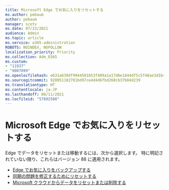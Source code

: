 ```yaml
---
title: Microsoft Edge でお気に入りをリセットする
ms.author: pebaum
author: pebaum
manager: scotv
ms.date: 07/23/2021
audience: Admin
ms.topic: article
ms.service: o365-administration
ROBOTS: NOINDEX, NOFOLLOW
localization_priority: Priority
ms.collection: Adm_O365
ms.custom:
- "11937"
- "9007099"
ms.openlocfilehash: e631a639df9944581b53f409a1a17d6e1644df5c5f48ae3d1b40e1b33a4118da
ms.sourcegitcommit: 920051182781bd97ce4d4d6fbd268cb37b84d239
ms.translationtype: HT
ms.contentlocale: ja-JP
ms.lasthandoff: 08/11/2021
ms.locfileid: "57892508"
---
```

# <a name="reset-favorites-in-microsoft-edge"></a>Microsoft Edge でお気に入りをリセットする

Edge でデータをリセットまたは移動するには、次から選択します。 特に明記されていない限り、これらはバージョン 88 に適用されます。 

- [Edge でお気に入りをバックアップする](https://docs.microsoft.com/deployedge/edge-learnmore-reset-data-in-cloud#back-up-your-favorites)
- [同期の問題を修正するためにリセットする](https://docs.microsoft.com/deployedge/edge-learnmore-reset-data-in-cloud#perform-a-reset-to-fix-a-synchronization-problem)
- [Microsoft クラウドからデータをリセットまたは削除する](https://docs.microsoft.com/deployedge/edge-learnmore-reset-data-in-cloud#perform-a-reset-to-remove-your-data-from-microsofts-cloud)